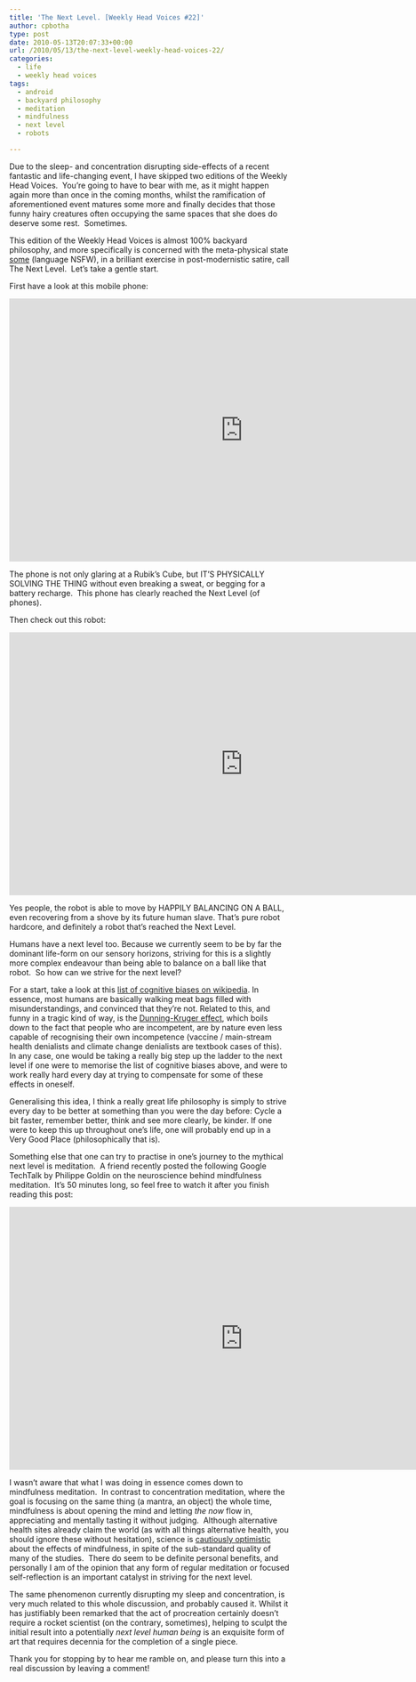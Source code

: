 ```yaml
---
title: 'The Next Level. [Weekly Head Voices #22]'
author: cpbotha
type: post
date: 2010-05-13T20:07:33+00:00
url: /2010/05/13/the-next-level-weekly-head-voices-22/
categories:
  - life
  - weekly head voices
tags:
  - android
  - backyard philosophy
  - meditation
  - mindfulness
  - next level
  - robots

---
```

Due to the sleep- and concentration disrupting side-effects of a recent fantastic and life-changing event, I have skipped two editions of the Weekly Head Voices.  You’re going to have to bear with me, as it might happen again more than once in the coming months, whilst the ramification of aforementioned event matures some more and finally decides that those funny hairy creatures often occupying the same spaces that she does do deserve some rest.  Sometimes.

This edition of the Weekly Head Voices is almost 100% backyard philosophy, and more specifically is concerned with the meta-physical state <a data-rel="lightbox-video-0" href="http://www.youtube.com/watch?v=vx1cYUb-0f4" title="YouTube clip of Die Antwoord describing Zef, Full Flex and The Next Level. Watch at your own risk.">some</a> (language NSFW), in a brilliant exercise in post-modernistic satire, call The Next Level.  Let’s take a gentle start.

First have a look at this mobile phone:

<div class="jetpack-video-wrapper">
<span class="embed-youtube" style="text-align:center; display: block;"><iframe allowfullscreen="true" class="youtube-player" height="473" src="https://www.youtube.com/embed/ylFb4pqAUd8?version=3&amp;rel=1&amp;fs=1&amp;autohide=2&amp;showsearch=0&amp;showinfo=1&amp;iv_load_policy=1&amp;wmode=transparent" style="border:0;" type="text/html" width="840"></iframe></span>
</div>

The phone is not only glaring at a Rubik’s Cube, but IT’S PHYSICALLY SOLVING THE THING without even breaking a sweat, or begging for a battery recharge.  This phone has clearly reached the Next Level (of phones).

Then check out this robot:

<div class="jetpack-video-wrapper">
<span class="embed-youtube" style="text-align:center; display: block;"><iframe allowfullscreen="true" class="youtube-player" height="473" src="https://www.youtube.com/embed/bI06lujiD7E?version=3&amp;rel=1&amp;fs=1&amp;autohide=2&amp;showsearch=0&amp;showinfo=1&amp;iv_load_policy=1&amp;wmode=transparent" style="border:0;" type="text/html" width="840"></iframe></span>
</div>

Yes people, the robot is able to move by HAPPILY BALANCING ON A BALL, even recovering from a shove by its future human slave. That’s pure robot hardcore, and definitely a robot that’s reached the Next Level.

Humans have a next level too. Because we currently seem to be by far the dominant life-form on our sensory horizons, striving for this is a slightly more complex endeavour than being able to balance on a ball like that robot.  So how can we strive for the next level?

For a start, take a look at this [list of cognitive biases on wikipedia][1]. In essence, most humans are basically walking meat bags filled with misunderstandings, and convinced that they’re not. Related to this, and funny in a tragic kind of way, is the [Dunning-Kruger effect][2], which boils down to the fact that people who are incompetent, are by nature even less capable of recognising their own incompetence (vaccine / main-stream health denialists and climate change denialists are textbook cases of this). In any case, one would be taking a really big step up the ladder to the next level if one were to memorise the list of cognitive biases above, and were to work really hard every day at trying to compensate for some of these effects in oneself.

Generalising this idea, I think a really great life philosophy is simply to strive every day to be better at something than you were the day before: Cycle a bit faster, remember better, think and see more clearly, be kinder. If one were to keep this up throughout one’s life, one will probably end up in a Very Good Place (philosophically that is).

Something else that one can try to practise in one’s journey to the mythical next level is meditation.  A friend recently posted the following Google TechTalk by Philippe Goldin on the neuroscience behind mindfulness meditation.  It’s 50 minutes long, so feel free to watch it after you finish reading this post:

<div class="jetpack-video-wrapper">
<span class="embed-youtube" style="text-align:center; display: block;"><iframe allowfullscreen="true" class="youtube-player" height="473" src="https://www.youtube.com/embed/sf6Q0G1iHBI?version=3&amp;rel=1&amp;fs=1&amp;autohide=2&amp;showsearch=0&amp;showinfo=1&amp;iv_load_policy=1&amp;wmode=transparent" style="border:0;" type="text/html" width="840"></iframe></span>
</div>

I wasn’t aware that what I was doing in essence comes down to mindfulness meditation.  In contrast to concentration meditation, where the goal is focusing on the same thing (a mantra, an object) the whole time, mindfulness is about opening the mind and letting _the now_ flow in, appreciating and mentally tasting it without judging.  Although alternative health sites already claim the world (as with all things alternative health, you should ignore these without hesitation), science is [cautiously optimistic][3] about the effects of mindfulness, in spite of the sub-standard quality of many of the studies.  There do seem to be definite personal benefits, and personally I am of the opinion that any form of regular meditation or focused self-reflection is an important catalyst in striving for the next level.

The same phenomenon currently disrupting my sleep and concentration, is very much related to this whole discussion, and probably caused it. Whilst it has justifiably been remarked that the act of procreation certainly doesn’t require a rocket scientist (on the contrary, sometimes), helping to sculpt the initial result into a potentially _next level human being_ is an exquisite form of art that requires decennia for the completion of a single piece.

Thank you for stopping by to hear me ramble on, and please turn this into a real discussion by leaving a comment!

 [1]: http://en.wikipedia.org/wiki/List_of_cognitive_biases "List of cognitive biases on wikipedia."
 [2]: http://www.boingboing.net/2010/05/12/confident-dumb-peopl.html "Dunning-Kruger effect on boingboing"
 [3]: http://www.skepsis.nl/mindfulness.html "skepsis article"
